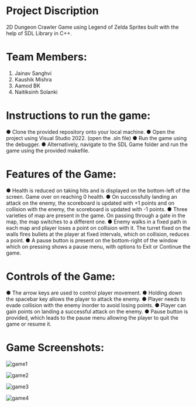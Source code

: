# Project Discription
2D Dungeon Crawler Game using Legend of Zelda Sprites built with the help of SDL Library in C++.

# Team Members:
1) Jainav Sanghvi
2) Kaushik Mishra
3) Aamod BK
4) Naitiksinh Solanki

# Instructions to run the game:
● Clone the provided repository onto your local machine.
● Open the project using Visual Studio 2022. (open the .sln file)
● Run the game using the debugger.
● Alternatively, navigate to the SDL Game folder and run the game
using the provided makefile.

# Features of the Game:
● Health is reduced on taking hits and is displayed on the bottom-left of
the screen. Game over on reaching 0 health.
● On successfully landing an attack on the enemy, the scoreboard is
updated with +1 points and on collision with the enemy, the
scoreboard is updated with -1 points.
● Three varieties of map are present in the game. On passing through
a gate in the map, the map switches to a different one.
● Enemy walks in a fixed path in each map and player loses a point on
collision with it. The turret fixed on the walls fires bullets at the player
at fixed intervals, which on collision, reduces a point.
● A pause button is present on the bottom-right of the window which on
pressing shows a pause menu, with options to Exit or Continue the
game.

# Controls of the Game:
● The arrow keys are used to control player movement.
● Holding down the spacebar key allows the player to attack the
enemy.
● Player needs to evade collision with the enemy inorder to avoid losing
points.
● Player can gain points on landing a successful attack on the enemy.
● Pause button is provided, which leads to the pause menu allowing
the player to quit the game or resume it.

# Game Screenshots:

![game1](https://user-images.githubusercontent.com/79016037/154519266-9590c7e4-e704-4282-ba7d-e6fb381566a6.png)

![game2](https://user-images.githubusercontent.com/79016037/154519274-98651067-f23b-4d2a-ad01-9b8cbe8011fb.png)

![game3](https://user-images.githubusercontent.com/79016037/154519284-b04886b9-778a-447a-bdae-3fde65245941.png)

![game4](https://user-images.githubusercontent.com/79016037/154519288-198cce43-f9b3-433b-8f16-3a03098ae9f8.png)



